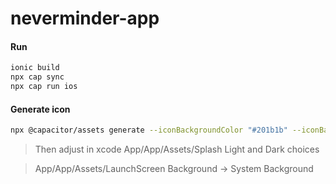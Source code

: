 # neverminder-app

#### Run

```bash
ionic build
npx cap sync
npx cap run ios
```

#### Generate icon

```bash
npx @capacitor/assets generate --iconBackgroundColor "#201b1b" --iconBackgroundColorDark "#201b1b" --splashBackgroundColorDark "#201b1b" --logoSplashScale 0.4
```

> Then adjust in xcode
> App/App/Assets/Splash
> Light and Dark choices

> App/App/Assets/LaunchScreen
> Background -> System Background
